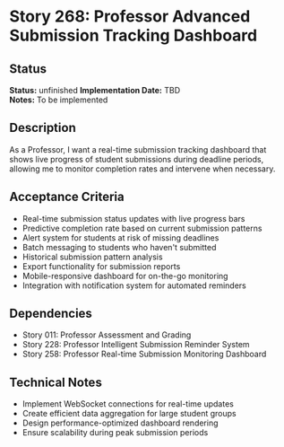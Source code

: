 # Story 268: Professor Advanced Submission Tracking Dashboard

## Status
**Status:** unfinished
**Implementation Date:** TBD  
**Notes:** To be implemented

## Description
As a Professor, I want a real-time submission tracking dashboard that shows live progress of student submissions during deadline periods, allowing me to monitor completion rates and intervene when necessary.

## Acceptance Criteria
- Real-time submission status updates with live progress bars
- Predictive completion rate based on current submission patterns
- Alert system for students at risk of missing deadlines
- Batch messaging to students who haven't submitted
- Historical submission pattern analysis
- Export functionality for submission reports
- Mobile-responsive dashboard for on-the-go monitoring
- Integration with notification system for automated reminders

## Dependencies
- Story 011: Professor Assessment and Grading
- Story 228: Professor Intelligent Submission Reminder System
- Story 258: Professor Real-time Submission Monitoring Dashboard

## Technical Notes
- Implement WebSocket connections for real-time updates
- Create efficient data aggregation for large student groups
- Design performance-optimized dashboard rendering
- Ensure scalability during peak submission periods
